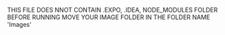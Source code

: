 THIS FILE DOES NNOT CONTAIN .EXPO, .IDEA, NODE_MODULES FOLDER 
BEFORE RUNNING
MOVE YOUR IMAGE FOLDER IN THE FOLDER NAME 'Images'
